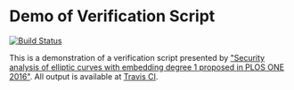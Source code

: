 # Demo of Verification Script

[![Build Status](https://travis-ci.org/tell/security-analysis-plos-one-2016.svg?branch=master)](https://travis-ci.org/tell/security-analysis-plos-one-2016)

This is a demonstration of a verification script presented by ["Security analysis of elliptic curves with embedding degree 1 proposed in PLOS ONE 2016"](https://doi.org/10.1371/journal.pone.0212310).
All output is available at [Travis CI](https://travis-ci.org/tell/security-analysis-plos-one-2016).

